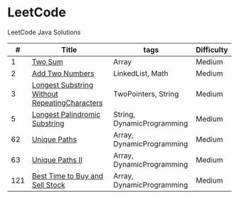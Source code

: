 LeetCode
========

LeetCode Java Solutions

| # | Title | tags | Difficulty |
|---| ----- | -------- | ---------- |
|1|[Two Sum](https://oj.leetcode.com/problems/two-sum/)|Array|Medium|
|2|[Add Two Numbers](https://oj.leetcode.com/problems/add-two-numbers/)|LinkedList, Math|Medium|
|3|[Longest Substring Without RepeatingCharacters](https://oj.leetcode.com/problems/longest-substring-without-repeating-characters/)|TwoPointers, String|Medium|
|5|[Longest Palindromic Substring](https://oj.leetcode.com/problems/longest-palindromic-substring/)|String, DynamicProgramming|Medium|
|62|[Unique Paths](https://oj.leetcode.com/problems/unique-paths/)|Array, DynamicProgramming|Medium|
|63|[Unique Paths II](https://oj.leetcode.com/problems/unique-paths-ii/)|Array, DynamicProgramming|Medium|
|121|[Best Time to Buy and Sell Stock](https://leetcode.com/problems/best-time-to-buy-and-sell-stock/)|Array, DynamicProgramming|Medium|